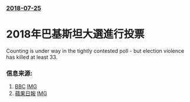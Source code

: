 ### [2018-07-25](/news/2018/07/25/index.md)

##### 
# 2018年巴基斯坦大選進行投票 

Counting is under way in the tightly contested poll - but election violence has killed at least 33.


### 信息来源:

1. [BBC](https://www.bbc.co.uk/news/world-asia-44924384) [IMG](https://ichef.bbci.co.uk/news/1024/branded_news/3474/production/_102682431_5c96d1a7-a59e-49a1-ba44-a85a8c338992.jpg)
2. [蘋果日報](https://hk.news.appledaily.com/international/daily/article/20180725/20459317) [IMG](https://static.appledaily.hk/images/apple-photos/apple/20180725/720pix/a2005a.gif)
